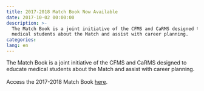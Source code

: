 ```yaml
---
title: 2017-2018 Match Book Now Available
date: 2017-10-02 00:00:00
description: >-
  The Match Book is a joint initiative of the CFMS and CaRMS designed to educate
  medical students about the Match and assist with career planning.
categories:
lang: en
---
```



The Match Book is a joint initiative of the CFMS and CaRMS designed to educate medical students about the Match and assist with career planning.<br><br>Access the 2017-2018 Match Book [here](https://www.cfms.org/what-we-do/education/cfms-matchbook.html).